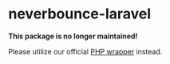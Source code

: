 neverbounce-laravel
===================

**This package is no longer maintained!**

Please utilize our official [PHP wrapper](https://github.com/NeverBounce/NeverBounceAPI-PHP) instead.
